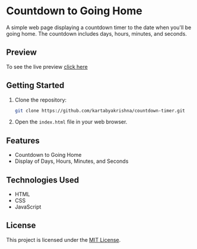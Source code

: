 # Countdown to Going Home

A simple web page displaying a countdown timer to the date when you'll be going home. The countdown includes days, hours, minutes, and seconds.

## Preview

To see the live preview [click here]()

## Getting Started

1. Clone the repository:

   ```bash
   git clone https://github.com/kartabyakrishna/countdown-timer.git
   ```

2. Open the `index.html` file in your web browser.

## Features

- Countdown to Going Home
- Display of Days, Hours, Minutes, and Seconds

## Technologies Used

- HTML
- CSS
- JavaScript

## License

This project is licensed under the [MIT License](LICENSE).
```